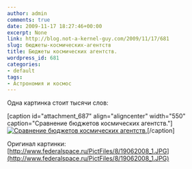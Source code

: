 ```yaml
---
author: admin
comments: true
date: 2009-11-17 18:27:46+00:00
excerpt: None
link: http://blog.not-a-kernel-guy.com/2009/11/17/681
slug: бюджеты-космических-агентств
title: Бюджеты космических агентств.
wordpress_id: 681
categories:
- default
tags:
- Астрономия и космос
---
```


Одна картинка стоит тысячи слов:

[caption id="attachment_687" align="aligncenter" width="550" caption="Сравнение бюджетов космических агентств."][![Сравнение бюджетов космических агентств.](http://blog.not-a-kernel-guy.com/wp-content/uploads/2009/11/space_budgets1.jpg)](http://blog.not-a-kernel-guy.com/wp-content/uploads/2009/11/space_budgets1.jpg)[/caption]

Оригинал картинки: [http://www.federalspace.ru/PictFiles/8/19062008_1.JPG](http://www.federalspace.ru/PictFiles/8/19062008_1.JPG)
